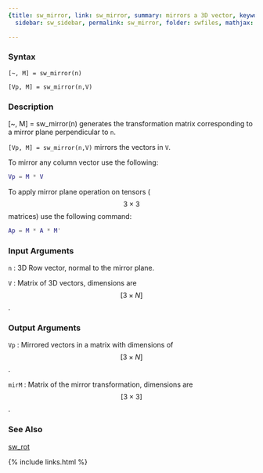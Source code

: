 ```yaml
---
{title: sw_mirror, link: sw_mirror, summary: mirrors a 3D vector, keywords: sample,
  sidebar: sw_sidebar, permalink: sw_mirror, folder: swfiles, mathjax: true}

---
```

  
### Syntax
  
`[~, M] = sw_mirror(n)`
  
`[Vp, M] = sw_mirror(n,V)`
 
### Description
  
[~, M] = sw_mirror(n) generates the transformation matrix corresponding
to a mirror plane perpendicular to `n`.
 
`[Vp, M] = sw_mirror(n,V)` mirrors the vectors in `V`.  
  
To mirror any column vector use the following:
 
```matlab
Vp = M * V
```
 
To apply mirror plane operation on tensors ($$3\times 3$$ matrices) use the
following command:
 
```matlab
Ap = M * A * M'
```
 
### Input Arguments
  
`n`
: 3D Row vector, normal to the mirror plane.
  
`V`
: Matrix of 3D vectors, dimensions are $$[3\times N]$$.
  
### Output Arguments
  
`Vp`
: Mirrored vectors in a matrix with dimensions of $$[3\times N]$$.
 
`mirM`
: Matrix of the mirror transformation, dimensions are $$[3\times 3]$$.
  
### See Also
  
[sw_rot](sw_rot)
 

{% include links.html %}
